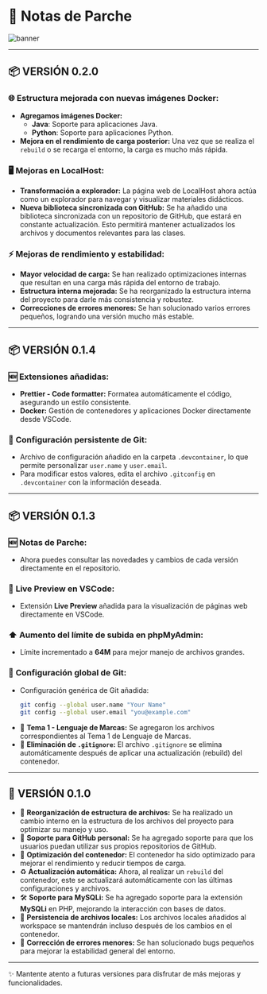 # 📝 **Notas de Parche**
![banner](https://via.placeholder.com/600x100.png?text=Notas+de+Parche)  

---

## 📦 **VERSIÓN 0.2.0**

### 🌐 **Estructura mejorada con nuevas imágenes Docker:**
- **Agregamos imágenes Docker:**
  - **Java**: Soporte para aplicaciones Java.
  - **Python**: Soporte para aplicaciones Python.
- **Mejora en el rendimiento de carga posterior:** Una vez que se realiza el `rebuild` o se recarga el entorno, la carga es mucho más rápida.

### 🖥️ **Mejoras en LocalHost:**
- **Transformación a explorador:** La página web de LocalHost ahora actúa como un explorador para navegar y visualizar materiales didácticos.
- **Nueva biblioteca sincronizada con GitHub:** Se ha añadido una biblioteca sincronizada con un repositorio de GitHub, que estará en constante actualización. Esto permitirá mantener actualizados los archivos y documentos relevantes para las clases.

### ⚡ **Mejoras de rendimiento y estabilidad:**
- **Mayor velocidad de carga:** Se han realizado optimizaciones internas que resultan en una carga más rápida del entorno de trabajo.
- **Estructura interna mejorada:** Se ha reorganizado la estructura interna del proyecto para darle más consistencia y robustez.
- **Correcciones de errores menores:** Se han solucionado varios errores pequeños, logrando una versión mucho más estable.

---

## 📦 **VERSIÓN 0.1.4**

### 🆕 **Extensiones añadidas:**
- **Prettier - Code formatter:** Formatea automáticamente el código, asegurando un estilo consistente.
- **Docker:** Gestión de contenedores y aplicaciones Docker directamente desde VSCode.

### 🔧 **Configuración persistente de Git:**
- Archivo de configuración añadido en la carpeta `.devcontainer`, lo que permite personalizar `user.name` y `user.email`.
- Para modificar estos valores, edita el archivo `.gitconfig` en `.devcontainer` con la información deseada.

---

## 📦 **VERSIÓN 0.1.3**

### 🆕 **Notas de Parche:**
- Ahora puedes consultar las novedades y cambios de cada versión directamente en el repositorio.

### 👀 **Live Preview en VSCode:**
- Extensión **Live Preview** añadida para la visualización de páginas web directamente en VSCode.

### ⬆️ **Aumento del límite de subida en phpMyAdmin:**
- Límite incrementado a **64M** para mejor manejo de archivos grandes.

### 🔧 **Configuración global de Git:**
- Configuración genérica de Git añadida:
  ```bash
  git config --global user.name "Your Name"
  git config --global user.email "you@example.com"
  ```
- 📁 **Tema 1 - Lenguaje de Marcas:** Se agregaron los archivos correspondientes al Tema 1 de Lenguaje de Marcas.
- 🚫 **Eliminación de `.gitignore`:** El archivo `.gitignore` se elimina automáticamente después de aplicar una actualización (rebuild) del contenedor.

---

## 🔧 **VERSIÓN 0.1.0**

- 📂 **Reorganización de estructura de archivos:** Se ha realizado un cambio interno en la estructura de los archivos del proyecto para optimizar su manejo y uso.
- 🔗 **Soporte para GitHub personal:** Se ha agregado soporte para que los usuarios puedan utilizar sus propios repositorios de GitHub.
- 🚀 **Optimización del contenedor:** El contenedor ha sido optimizado para mejorar el rendimiento y reducir tiempos de carga.
- ♻️ **Actualización automática:** Ahora, al realizar un `rebuild` del contenedor, este se actualizará automáticamente con las últimas configuraciones y archivos.
- 🛠️ **Soporte para MySQLi:** Se ha agregado soporte para la extensión **MySQLi** en PHP, mejorando la interacción con bases de datos.
- 💾 **Persistencia de archivos locales:** Los archivos locales añadidos al workspace se mantendrán incluso después de los cambios en el contenedor.
- 🐞 **Corrección de errores menores:** Se han solucionado bugs pequeños para mejorar la estabilidad general del entorno.

---

✨ Mantente atento a futuras versiones para disfrutar de más mejoras y funcionalidades.
